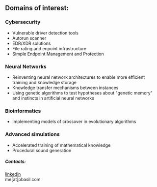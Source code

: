 ## Domains of interest:

### Cybersecurity
* Vulnerable driver detection tools
* Autorun scanner
* EDR/XDR solutions
* File rating and enpoint infrastructure
* Simple Endpoint Management and Protection

### Neural Networks
* Reinventing neural network architectures to enable more efficient training and knowledge storage
* Knowledge transfer mechanisms between instances
* Using genetic algorithms to test hypotheses about "genetic memory" and instincts in artificial neural networks

### Bioinformatics
* Implementing models of crossover in evolutionary algorithms
  
### Advanced simulations
* Accelerated training of mathematical knowledge
* Procedural sound generation

##### Contacts:
[linkedin](<https://www.linkedin.com/in/basil-p>)  
me[at]pbasil.com

<link rel="shortcut icon" type="image/ico" href="favicon.ico">  
